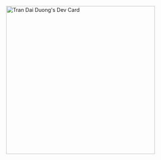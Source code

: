 <a href="https://app.daily.dev/DuongTr"><img src="https://api.daily.dev/devcards/fb870ce6332440698cbb73738b8aeeba.png?r=bsk" width="400" alt="Tran Dai Duong's Dev Card"/></a>
